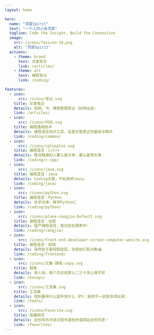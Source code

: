 ```yaml
---
layout: home

hero:
  name: "灵犀Spirit"
  text: "一个人的心有灵犀"
  tagline: Code the Insight, Build the Connection
  image:
    src: /icons/favicon-3d.png
    alt: "灵犀Spirit"
  actions:
    - theme: brand
      text: 文章笔记
      link: /articles/
    - theme: alt
      text: 编程笔记
      link: /coding/

features:
  - icon:
      src: /icons/笔记.svg
    title: 文章笔记
    details: 视频、书、博客整理笔记（标明出处）
    link: /articles/
  - icon:
      src: /icons/代码.svg
    title: 编程通用技术
    details: 编程语言知识工具，这里才是真正的基础与精华
    link: /coding/common/
  - icon:
      src: /icons/cplusplus.svg
    title: 编程语言：C/C++
    details: 敢说精通的人要么是大神，要么是愣头青
    link: /coding/c-cpp/
  - icon:
      src: /icons/java.svg
    title: 编程语言：Java
    details: Coding太累，不如来杯Java☕
    link: /coding/java/
  - icon:
      src: /icons/python.svg
    title: 编程语言：Python
    details: 先学法律，再学Python🐍
    link: /coding/python/
  - icon: 
      src: /icons/plane-cangjie-Default.svg
    title: 编程语言：仓颉
    details: 国产编程语言，我也还在探索中~
    link: /coding/cangjie/
  - icon:
      src: /icons/front-end-developer-screen-computer-wesite.svg
    title: 编程语言：前端
    details: 虽然处于鄙视链底层，但是他们有对象😭
    link: /coding/frontend/
  - icon:
      src: /icons/文集-随笔-copy.svg
    title: 随笔
    details: 男人嘛，每个月总有那么二三十天心情不好
    link: /essays/
  - icon:
      src: /icons/工具集.svg
    title: 工具集
    details: 想到要用什么就开发什么（PS：虽然不一定能写得出来）
    link: /tools/
  - icon:
      src: /icons/Favorite.svg
    title: 收藏网页
    details: 这些年的冲浪过程中遇到的值得驻足的风景！
    link: /favorites/
---
```

